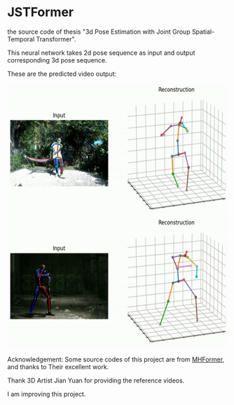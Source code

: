 # JSTFormer
the source code of thesis "3d Pose Estimation with Joint Group Spatial-Temporal Transformer".

This neural network takes 2d pose sequence as input and output corresponding 3d pose sequence.


These are the predicted video output:


<img src="https://github.com/AIceDog/JSTFormer/blob/master/figures/output_sample2.gif" alt="image" width="600" height="300">

<img src="https://github.com/AIceDog/JSTFormer/blob/master/figures/output_sample3.gif" alt="image" width="600" height="300">


Acknowledgement:
Some source codes of this project are from [MHFormer](https://github.com/Vegetebird/MHFormer/tree/main), and thanks to Their excellent work.  

Thank 3D Artist Jian Yuan for providing the reference videos.


I am improving this project.
